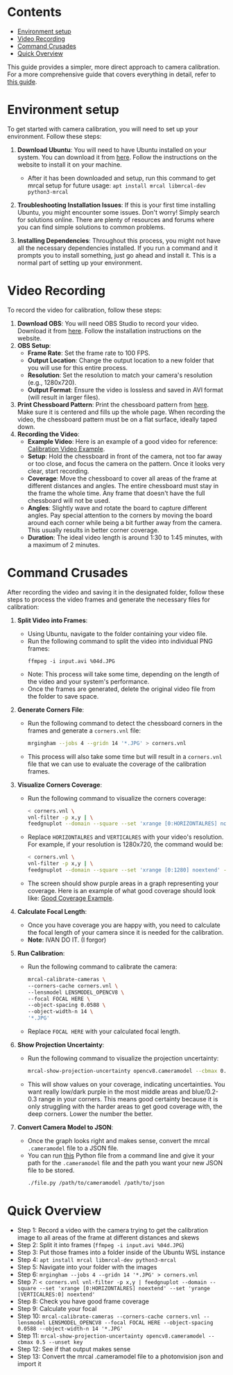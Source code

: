 # Contents
- [Environment setup](#environment-setup)
- [Video Recording](#video-recording)
- [Command Crusades](#command-crusades)
- [Quick Overview](#quick-overview)

This guide provides a simpler, more direct approach to camera calibration. For a more comprehensive guide that covers everything in detail, refer to [this guide](https://mrcal.secretsauce.net/how-to-calibrate.html).

# Environment setup
To get started with camera calibration, you will need to set up your environment. Follow these steps:

1. **Download Ubuntu**: You will need to have Ubuntu installed on your system. You can download it from [here](https://ubuntu.com/download/desktop). Follow the instructions on the website to install it on your machine.

    - After it has been downloaded and setup, run this command to get mrcal setup for future usage: `apt install mrcal libmrcal-dev python3-mrcal`

2. **Troubleshooting Installation Issues**: If this is your first time installing Ubuntu, you might encounter some issues. Don't worry! Simply search for solutions online. There are plenty of resources and forums where you can find simple solutions to common problems.
3. **Installing Dependencies**: Throughout this process, you might not have all the necessary dependencies installed. If you run a command and it prompts you to install something, just go ahead and install it. This is a normal part of setting up your environment.

# Video Recording
To record the video for calibration, follow these steps:

1. **Download OBS**: You will need OBS Studio to record your video. Download it from [here](https://obsproject.com/). Follow the installation instructions on the website.
2. **OBS Setup**:
   - **Frame Rate**: Set the frame rate to 100 FPS.
   - **Output Location**: Change the output location to a new folder that you will use for this entire process.
   - **Resolution**: Set the resolution to match your camera's resolution (e.g., 1280x720).
   - **Output Format**: Ensure the video is lossless and saved in AVI format (will result in larger files).
3. **Print Chessboard Pattern**: Print the chessboard pattern from [here](https://github.com/dkogan/mrgingham/raw/master/chessboard.14x14.pdf). Make sure it is centered and fills up the whole page. When recording the video, the chessboard pattern must be on a flat surface, ideally taped down.
4. **Recording the Video**:
   - **Example Video**: Here is an example of a good video for reference: [Calibration Video Example](https://www.youtube.com/watch?v=ez_5TA_SDto).
   - **Setup**: Hold the chessboard in front of the camera, not too far away or too close, and focus the camera on the pattern. Once it looks very clear, start recording.
   - **Coverage**: Move the chessboard to cover all areas of the frame at different distances and angles. The entire chessboard must stay in the frame the whole time. Any frame that doesn't have the full chessboard will not be used.
   - **Angles**: Slightly wave and rotate the board to capture different angles. Pay special attention to the corners by moving the board around each corner while being a bit further away from the camera. This usually results in better corner coverage.
   - **Duration**: The ideal video length is around 1:30 to 1:45 minutes, with a maximum of 2 minutes.

# Command Crusades
After recording the video and saving it in the designated folder, follow these steps to process the video frames and generate the necessary files for calibration:

1. **Split Video into Frames**:
   - Using Ubuntu, navigate to the folder containing your video file.
   - Run the following command to split the video into individual PNG frames:
     ```
     ffmpeg -i input.avi %04d.JPG
     ```
   - Note: This process will take some time, depending on the length of the video and your system's performance.
   - Once the frames are generated, delete the original video file from the folder to save space.

2. **Generate Corners File**:
   - Run the following command to detect the chessboard corners in the frames and generate a `corners.vnl` file:
     ```sh
     mrgingham --jobs 4 --gridn 14 '*.JPG' > corners.vnl
     ```
   - This process will also take some time but will result in a `corners.vnl` file that we can use to evaluate the coverage of the calibration frames.

3. **Visualize Corners Coverage**:
   - Run the following command to visualize the corners coverage:
     ```sh
     < corners.vnl \
     vnl-filter -p x,y | \
     feedgnuplot --domain --square --set 'xrange [0:HORIZONTALRES] noextend' --set 'yrange [VERTICALRES:0] noextend'
     ```
   - Replace `HORIZONTALRES` and `VERTICALRES` with your video's resolution. For example, if your resolution is 1280x720, the command would be:
     ```sh
     < corners.vnl \
     vnl-filter -p x,y | \
     feedgnuplot --domain --square --set 'xrange [0:1280] noextend' --set 'yrange [720:0] noextend'
     ```
   - The screen should show purple areas in a graph representing your coverage. Here is an example of what good coverage should look like: [Good Coverage Example](https://www.chiefdelphi.com/uploads/default/original/3X/5/f/5f7f3a3729081426a83c6749b8e1705076b898c4.png).

4. **Calculate Focal Length**:
   - Once you have coverage you are happy with, you need to calculate the focal length of your camera since it is needed for the calibration.
   - **Note**: IVAN DO IT. (I forgor)

5. **Run Calibration**:
   - Run the following command to calibrate the camera:
     ```sh
     mrcal-calibrate-cameras \
     --corners-cache corners.vnl \
     --lensmodel LENSMODEL_OPENCV8 \
     --focal FOCAL HERE \
     --object-spacing 0.0588 \
     --object-width-n 14 \
     '*.JPG'
     ```
   - Replace `FOCAL HERE` with your calculated focal length.

6. **Show Projection Uncertainty**:
   - Run the following command to visualize the projection uncertainty:
     ```sh
     mrcal-show-projection-uncertainty opencv8.cameramodel --cbmax 0.5 --unset key
     ```
   - This will show values on your coverage, indicating uncertainties. You want really low/dark purple in the most middle areas and blue/0.2-0.3 range in your corners. This means good certainty because it is only struggling with the harder areas to get good coverage with, the deep corners. Lower the number the better.

7. **Convert Camera Model to JSON**:
   - Once the graph looks right and makes sense, convert the mrcal `.cameramodel` file to a JSON file.
   - You can run [this](https://www.chiefdelphi.com/uploads/short-url/tklQyeYOuxopG1xLZRCF0tlIk23.py) Python file from a command line and give it your path for the `.cameramodel` file and the path you want your new JSON file to be stored.
     ```sh
     ./file.py /path/to/cameramodel /path/to/json
     ```

# Quick Overview
- Step 1: Record a video with the camera trying to get the calibration image to all areas of the frame at different distances and skews
- Step 2: Split it into frames (`ffmpeg -i input.avi %04d.JPG`)
- Step 3: Put those frames into a folder inside of the Ubuntu WSL instance
- Step 4: `apt install mrcal libmrcal-dev python3-mrcal`
- Step 5: Navigate into your folder with the images
- Step 6: `mrgingham --jobs 4 --gridn 14 '*.JPG' > corners.vnl`
- Step 7: `< corners.vnl vnl-filter -p x,y | feedgnuplot --domain --square --set 'xrange [0:HORIZONTALRES] noextend' --set 'yrange [VERTICALRES:0] noextend'`
- Step 8: Check you have good frame coverage
- Step 9: Calculate your focal
- Step 10: `mrcal-calibrate-cameras --corners-cache corners.vnl --lensmodel LENSMODEL_OPENCV8 --focal FOCAL HERE --object-spacing 0.0588 --object-width-n 14 '*.JPG'`
- Step 11: `mrcal-show-projection-uncertainty opencv8.cameramodel --cbmax 0.5 --unset key`
- Step 12: See if that output makes sense
- Step 13: Convert the mrcal .cameramodel file to a photonvision json and import it

